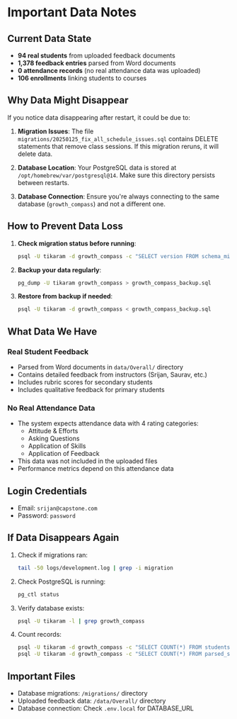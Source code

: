 # Important Data Notes

## Current Data State
- **94 real students** from uploaded feedback documents
- **1,378 feedback entries** parsed from Word documents
- **0 attendance records** (no real attendance data was uploaded)
- **106 enrollments** linking students to courses

## Why Data Might Disappear

If you notice data disappearing after restart, it could be due to:

1. **Migration Issues**: The file `migrations/20250125_fix_all_schedule_issues.sql` contains DELETE statements that remove class sessions. If this migration reruns, it will delete data.

2. **Database Location**: Your PostgreSQL data is stored at `/opt/homebrew/var/postgresql@14`. Make sure this directory persists between restarts.

3. **Database Connection**: Ensure you're always connecting to the same database (`growth_compass`) and not a different one.

## How to Prevent Data Loss

1. **Check migration status before running**:
   ```bash
   psql -U tikaram -d growth_compass -c "SELECT version FROM schema_migrations ORDER BY executed_at DESC LIMIT 10;"
   ```

2. **Backup your data regularly**:
   ```bash
   pg_dump -U tikaram growth_compass > growth_compass_backup.sql
   ```

3. **Restore from backup if needed**:
   ```bash
   psql -U tikaram -d growth_compass < growth_compass_backup.sql
   ```

## What Data We Have

### Real Student Feedback
- Parsed from Word documents in `data/Overall/` directory
- Contains detailed feedback from instructors (Srijan, Saurav, etc.)
- Includes rubric scores for secondary students
- Includes qualitative feedback for primary students

### No Real Attendance Data
- The system expects attendance data with 4 rating categories:
  - Attitude & Efforts
  - Asking Questions
  - Application of Skills
  - Application of Feedback
- This data was not included in the uploaded files
- Performance metrics depend on this attendance data

## Login Credentials
- Email: `srijan@capstone.com`
- Password: `password`

## If Data Disappears Again

1. Check if migrations ran:
   ```bash
   tail -50 logs/development.log | grep -i migration
   ```

2. Check PostgreSQL is running:
   ```bash
   pg_ctl status
   ```

3. Verify database exists:
   ```bash
   psql -U tikaram -l | grep growth_compass
   ```

4. Count records:
   ```bash
   psql -U tikaram -d growth_compass -c "SELECT COUNT(*) FROM students;"
   psql -U tikaram -d growth_compass -c "SELECT COUNT(*) FROM parsed_student_feedback;"
   ```

## Important Files
- Database migrations: `/migrations/` directory
- Uploaded feedback data: `/data/Overall/` directory
- Database connection: Check `.env.local` for DATABASE_URL